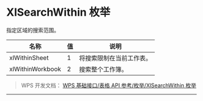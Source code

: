# XlSearchWithin 枚举

指定区域的搜索范围。

| 名称             | 值  | 说明                     |
|------------------|-----|--------------------------|
| xlWithinSheet    | 1   | 将搜索限制在当前工作表。 |
| xlWithinWorkbook | 2   | 搜索整个工作簿。         |

> WPS 开发文档： [WPS 基础接口/表格 API 参考/枚举/XlSearchWithin 枚举](https://qn.cache.wpscdn.cn/encs/doc/office_v19/topics/WPS%20%E5%9F%BA%E7%A1%80%E6%8E%A5%E5%8F%A3/%E8%A1%A8%E6%A0%BC%20API%20%E5%8F%82%E8%80%83/%E6%9E%9A%E4%B8%BE/XlSearchWithin%20%E6%9E%9A%E4%B8%BE.html)

------------------------------------------------------------------------
